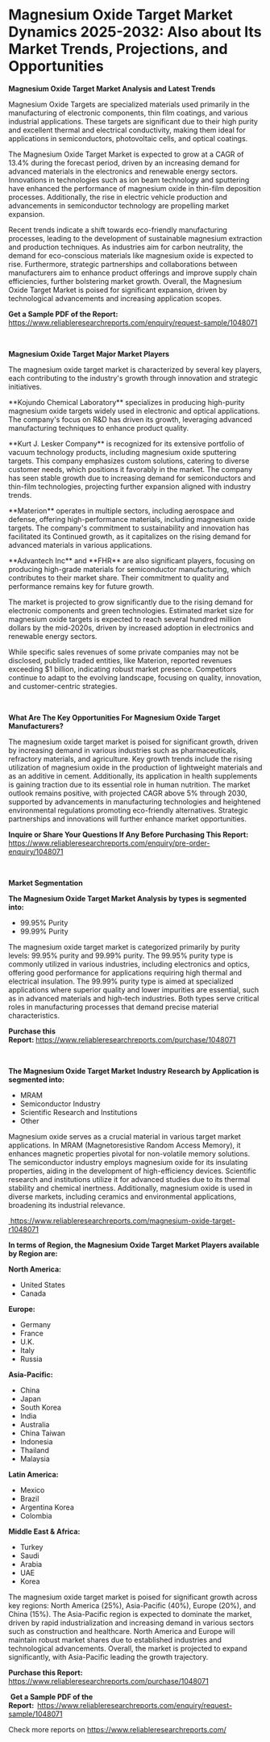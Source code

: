<p><h1>Magnesium Oxide Target Market Dynamics 2025-2032: Also about Its Market Trends, Projections, and Opportunities</h1></p><p><strong>Magnesium Oxide Target Market Analysis and Latest Trends</strong></p>
<p><p>Magnesium Oxide Targets are specialized materials used primarily in the manufacturing of electronic components, thin film coatings, and various industrial applications. These targets are significant due to their high purity and excellent thermal and electrical conductivity, making them ideal for applications in semiconductors, photovoltaic cells, and optical coatings. </p><p>The Magnesium Oxide Target Market is expected to grow at a CAGR of 13.4% during the forecast period, driven by an increasing demand for advanced materials in the electronics and renewable energy sectors. Innovations in technologies such as ion beam technology and sputtering have enhanced the performance of magnesium oxide in thin-film deposition processes. Additionally, the rise in electric vehicle production and advancements in semiconductor technology are propelling market expansion.</p><p>Recent trends indicate a shift towards eco-friendly manufacturing processes, leading to the development of sustainable magnesium extraction and production techniques. As industries aim for carbon neutrality, the demand for eco-conscious materials like magnesium oxide is expected to rise. Furthermore, strategic partnerships and collaborations between manufacturers aim to enhance product offerings and improve supply chain efficiencies, further bolstering market growth. Overall, the Magnesium Oxide Target Market is poised for significant expansion, driven by technological advancements and increasing application scopes.</p></p>
<p><strong>Get a Sample PDF of the Report:&nbsp;</strong> <a href="https://www.reliableresearchreports.com/enquiry/request-sample/1048071?utm_campaign=3579&utm_medium=2&utm_source=Github&utm_content=ia&utm_term=31032025&utm_id=magnesium-oxide-target">https://www.reliableresearchreports.com/enquiry/request-sample/1048071</a></p>
<p>&nbsp;</p>
<p><strong>Magnesium Oxide Target Major Market Players</strong></p>
<p><p>The magnesium oxide target market is characterized by several key players, each contributing to the industry's growth through innovation and strategic initiatives. </p><p>**Kojundo Chemical Laboratory** specializes in producing high-purity magnesium oxide targets widely used in electronic and optical applications. The company's focus on R&D has driven its growth, leveraging advanced manufacturing techniques to enhance product quality. </p><p>**Kurt J. Lesker Company** is recognized for its extensive portfolio of vacuum technology products, including magnesium oxide sputtering targets. This company emphasizes custom solutions, catering to diverse customer needs, which positions it favorably in the market. The company has seen stable growth due to increasing demand for semiconductors and thin-film technologies, projecting further expansion aligned with industry trends.</p><p>**Materion** operates in multiple sectors, including aerospace and defense, offering high-performance materials, including magnesium oxide targets. The company's commitment to sustainability and innovation has facilitated its Continued growth, as it capitalizes on the rising demand for advanced materials in various applications.</p><p>**Advantech Inc** and **FHR** are also significant players, focusing on producing high-grade materials for semiconductor manufacturing, which contributes to their market share. Their commitment to quality and performance remains key for future growth.</p><p>The market is projected to grow significantly due to the rising demand for electronic components and green technologies. Estimated market size for magnesium oxide targets is expected to reach several hundred million dollars by the mid-2020s, driven by increased adoption in electronics and renewable energy sectors.</p><p>While specific sales revenues of some private companies may not be disclosed, publicly traded entities, like Materion, reported revenues exceeding $1 billion, indicating robust market presence. Competitors continue to adapt to the evolving landscape, focusing on quality, innovation, and customer-centric strategies.</p></p>
<p>&nbsp;</p>
<p><strong>What Are The Key Opportunities For Magnesium Oxide Target Manufacturers?</strong></p>
<p><p>The magnesium oxide target market is poised for significant growth, driven by increasing demand in various industries such as pharmaceuticals, refractory materials, and agriculture. Key growth trends include the rising utilization of magnesium oxide in the production of lightweight materials and as an additive in cement. Additionally, its application in health supplements is gaining traction due to its essential role in human nutrition. The market outlook remains positive, with projected CAGR above 5% through 2030, supported by advancements in manufacturing technologies and heightened environmental regulations promoting eco-friendly alternatives. Strategic partnerships and innovations will further enhance market opportunities.</p></p>
<p><strong>Inquire or Share Your Questions If Any Before Purchasing This Report:</strong> <a href="https://www.reliableresearchreports.com/enquiry/pre-order-enquiry/1048071?utm_campaign=3579&utm_medium=2&utm_source=Github&utm_content=ia&utm_term=31032025&utm_id=magnesium-oxide-target">https://www.reliableresearchreports.com/enquiry/pre-order-enquiry/1048071</a></p>
<p>&nbsp;</p>
<p><strong>Market Segmentation</strong></p>
<p><strong>The Magnesium Oxide Target Market Analysis by types is segmented into:</strong></p>
<p><ul><li>99.95% Purity</li><li>99.99% Purity</li></ul></p>
<p><p>The magnesium oxide target market is categorized primarily by purity levels: 99.95% purity and 99.99% purity. The 99.95% purity type is commonly utilized in various industries, including electronics and optics, offering good performance for applications requiring high thermal and electrical insulation. The 99.99% purity type is aimed at specialized applications where superior quality and lower impurities are essential, such as in advanced materials and high-tech industries. Both types serve critical roles in manufacturing processes that demand precise material characteristics.</p></p>
<p><strong>Purchase this Report:&nbsp;</strong><a href="https://www.reliableresearchreports.com/purchase/1048071?utm_campaign=3579&utm_medium=2&utm_source=Github&utm_content=ia&utm_term=31032025&utm_id=magnesium-oxide-target">https://www.reliableresearchreports.com/purchase/1048071</a></p>
<p>&nbsp;</p>
<p><strong>The Magnesium Oxide Target Market Industry Research by Application is segmented into:</strong></p>
<p><ul><li>MRAM</li><li>Semiconductor Industry</li><li>Scientific Research and Institutions</li><li>Other</li></ul></p>
<p><p>Magnesium oxide serves as a crucial material in various target market applications. In MRAM (Magnetoresistive Random Access Memory), it enhances magnetic properties pivotal for non-volatile memory solutions. The semiconductor industry employs magnesium oxide for its insulating properties, aiding in the development of high-efficiency devices. Scientific research and institutions utilize it for advanced studies due to its thermal stability and chemical inertness. Additionally, magnesium oxide is used in diverse markets, including ceramics and environmental applications, broadening its industrial relevance.</p></p>
<p><a href="https://www.reliableresearchreports.com/magnesium-oxide-target-r1048071?utm_campaign=3579&utm_medium=2&utm_source=Github&utm_content=ia&utm_term=31032025&utm_id=magnesium-oxide-target">&nbsp;https://www.reliableresearchreports.com/magnesium-oxide-target-r1048071</a></p>
<p><strong>In terms of Region, the Magnesium Oxide Target Market Players available by Region are:</strong></p>
<p>
    <p> <strong> North America: </strong>
        <ul>
            <li>United States</li>
            <li>Canada</li>
        </ul>
        </p> 
    <p> <strong> Europe: </strong>
        <ul>
            <li>Germany</li>
            <li>France</li>
            <li>U.K.</li>
            <li>Italy</li>
            <li>Russia</li>
        </ul>
        </p> 
    <p> <strong> Asia-Pacific: </strong>
        <ul>
            <li>China</li>
            <li>Japan</li>
            <li>South Korea</li>
            <li>India</li>
            <li>Australia</li>
            <li>China Taiwan</li>
            <li>Indonesia</li>
            <li>Thailand</li>
            <li>Malaysia</li>
        </ul>
        </p> 
    <p> <strong> Latin America: </strong>
        <ul>
            <li>Mexico</li>
            <li>Brazil</li>
            <li>Argentina Korea</li>
            <li>Colombia</li>
        </ul>
        </p> 
    <p> <strong> Middle East & Africa: </strong>
        <ul>
            <li>Turkey</li>
            <li>Saudi</li>
            <li>Arabia</li>
            <li>UAE</li>
            <li>Korea</li>
        </ul>
    </p>
    </p>
<p><p>The magnesium oxide target market is poised for significant growth across key regions: North America (25%), Asia-Pacific (40%), Europe (20%), and China (15%). The Asia-Pacific region is expected to dominate the market, driven by rapid industrialization and increasing demand in various sectors such as construction and healthcare. North America and Europe will maintain robust market shares due to established industries and technological advancements. Overall, the market is projected to expand significantly, with Asia-Pacific leading the growth trajectory.</p></p>
<p><strong>Purchase this Report: </strong><a href="https://www.reliableresearchreports.com/purchase/1048071?utm_campaign=3579&utm_medium=2&utm_source=Github&utm_content=ia&utm_term=31032025&utm_id=magnesium-oxide-target">https://www.reliableresearchreports.com/purchase/1048071</a></p>
<p>&nbsp;<strong>Get a Sample PDF of the Report:&nbsp;&nbsp;</strong><a href="https://www.reliableresearchreports.com/enquiry/request-sample/1048071?utm_campaign=3579&utm_medium=2&utm_source=Github&utm_content=ia&utm_term=31032025&utm_id=magnesium-oxide-target">https://www.reliableresearchreports.com/enquiry/request-sample/1048071</a></p>
<p><strong></strong></p>
<p>Check more reports on <a href="https://www.reliableresearchreports.com/?utm_campaign=3579&utm_medium=2&utm_source=Github&utm_content=ia&utm_term=31032025&utm_id=magnesium-oxide-target">https://www.reliableresearchreports.com/</a></p>